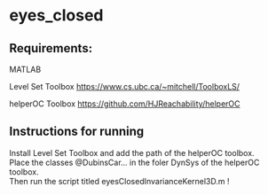 # eyes_closed

## Requirements: 
MATLAB

Level Set Toolbox
https://www.cs.ubc.ca/~mitchell/ToolboxLS/

helperOC Toolbox
https://github.com/HJReachability/helperOC

## Instructions for running
Install Level Set Toolbox and add the path of the helperOC toolbox.   
Place the classes @DubinsCar... in the foler DynSys of the helperOC toolbox.   
Then run the script titled eyesClosedInvarianceKernel3D.m !
